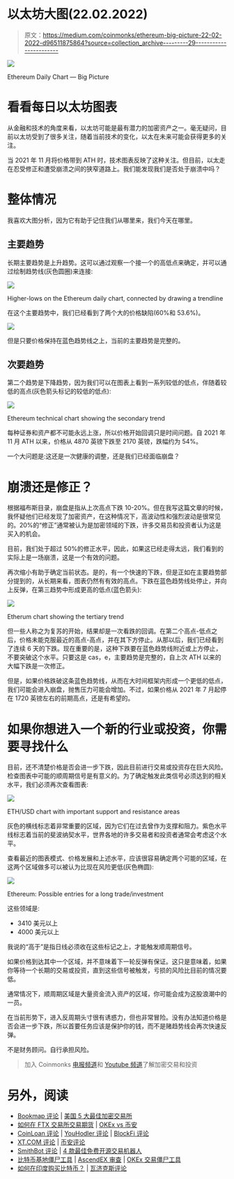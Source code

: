 # 以太坊大图(22.02.2022)

> 原文：<https://medium.com/coinmonks/ethereum-big-picture-22-02-2022-d96511875864?source=collection_archive---------29----------------------->

![](img/e5b36763bb80912e9e6a44d02fdc4762.png)

Ethereum Daily Chart — Big Picture

# 看看每日以太坊图表

从金融和技术的角度来看，以太坊可能是最有潜力的加密资产之一。毫无疑问，目前以太坊受到了很多关注，随着当前技术的变化，以太在未来可能会获得更多的关注。

当 2021 年 11 月将价格带到 ATH 时，技术图表反映了这种关注。但目前，以太走在忍受修正和遭受崩溃之间的狭窄道路上。我们能发现我们是否处于崩溃中吗？

# 整体情况

我喜欢大图分析，因为它有助于记住我们从哪里来，我们今天在哪里。

## 主要趋势

长期主要趋势是上升趋势。这可以通过观察一个接一个的高低点来确定，并可以通过绘制趋势线(灰色圆圈)来连接:

![](img/779ce2f257a14cf92a7892b2568060d9.png)

Higher-lows on the Ethereum daily chart, connected by drawing a trendline

在这个主要趋势中，我们已经看到了两个大的价格缺陷(60%和 53.6%)。

![](img/b30f634b64204579ed6917f0aaf86732.png)

但是只要价格保持在蓝色趋势线之上，当前的主要趋势是完整的。

## 次要趋势

第二个趋势是下降趋势，因为我们可以在图表上看到一系列较低的低点，伴随着较低的高点(灰色箭头标记的较低的低点):

![](img/4d1079e158f607d1ea52b628a677ad6b.png)

Ethereum technical chart showing the secondary trend

每种证券和资产都不可能永远上涨，所以价格开始回调只是时间问题。自 2021 年 11 月 ATH 以来，价格从 4870 英镑下跌至 2170 英镑，跌幅约为 54%。

一个大问题是:这还是一次健康的调整，还是我们已经面临崩盘？

# 崩溃还是修正？

根据福布斯目录，崩盘是指从上次高点下跌 10-20%。但在我写这篇文章的时候，我怀疑他们已经发现了加密资产，在这种情况下，高波动性和强烈波动是很常见的。20%的“修正”通常被认为是加密领域的下跌，许多交易员和投资者认为这是买入的机会。

目前，我们处于超过 50%的修正水平，因此，如果这已经走得太远，我们看到的实际上是一场崩溃，这是一个有效的问题。

再次缩小有助于确定当前状态。是的，有一个快速的下跌，但是正如在主要趋势部分提到的，从长期来看，图表仍然有有效的高点。下跌在蓝色趋势线处停止，并向上反弹，在第三趋势中形成更高的低点(蓝色箭头):

![](img/c72f71ce70f9db0bfe217a7e656cf0d8.png)

Etherum chart showing the tertiary trend

但一些人称之为复苏的开始，结果却是一次看跌的回调。在第二个高点-低点之后，价格未能克服最近的高点-高点，并在其下方停止。从那以后，我们已经看到了连续 6 天的下跌。现在重要的是，这种下跌要在蓝色趋势线附近或上方停止，不要突破这个水平。只要这是 cas，e，主要趋势是完整的，自上次 ATH 以来的大幅下跌是一次修正。

但是，如果价格跌破这条蓝色趋势线，从而在大时间框架内形成一个更低的低点，我们可能会进入崩盘，抛售压力可能会增加。不过，如果价格从 2021 年 7 月起停在 1720 英镑左右的前期高点，还是有希望的。

# 如果你想进入一个新的行业或投资，你需要寻找什么

目前，还不清楚价格是否会进一步下跌，因此目前进行交易或投资存在巨大风险。检查图表中可能的顺周期信号是有意义的。为了确定触发此类信号必须达到的相关水平，我们必须再次查看图表:

![](img/6a8556c487b04e7aae6addfe82c3044b.png)

ETH/USD chart with important support and resistance areas

灰色的横线标志着非常重要的区域，因为它们在过去曾作为支撑和阻力。紫色水平线标志着当前的斐波纳契水平，世界各地的许多交易者和投资者通常会考虑这个水平。

查看最近的图表模式、价格发展和上述水平，应该很容易确定两个可能的区域，在这两个区域做多可以被认为比现在风险更低(灰色椭圆):

![](img/49c598957cc722243d2cc1157f6d6bc8.png)

Ethereum: Possible entries for a long trade/investment

这些领域是:

*   3410 美元以上
*   4000 美元以上

我说的“高于”是指日线必须收在这些标记之上，才能触发顺周期信号。

如果价格到达其中一个区域，并不意味着下一轮反弹有保证。这只是意味着，如果你等待一个长期的交易或投资，直到这些信号被触发，亏损的风险比目前的情况要低。

通常情况下，顺周期区域是大量资金流入资产的区域，你可能会成为这股浪潮中的一员。

在当前形势下，进入反周期头寸很有诱惑力，但也非常冒险。没有办法知道价格是否会进一步下跌，所以首要任务应该是保护你的钱，而不是赌趋势线会再次快速反弹。

不是财务顾问。自行承担风险。

> 加入 Coinmonks [电报频道](https://t.me/coincodecap)和 [Youtube 频道](https://www.youtube.com/c/coinmonks/videos)了解加密交易和投资

# 另外，阅读

*   [Bookmap 评论](https://coincodecap.com/bookmap-review-2021-best-trading-software) | [美国 5 大最佳加密交易所](https://coincodecap.com/crypto-exchange-usa)
*   [如何在 FTX 交易所交易期货](https://coincodecap.com/ftx-futures-trading) | [OKEx vs 币安](https://coincodecap.com/okex-vs-binance)
*   [CoinLoan 评论](https://coincodecap.com/coinloan-review) | [YouHodler 评论](/coinmonks/youhodler-4-easy-ways-to-make-money-98969b9689f2) | [BlockFi 评论](https://coincodecap.com/blockfi-review)
*   [XT.COM 评论](https://coincodecap.com/profittradingapp-for-binance) | [币安评论](https://coincodecap.com/xt-com-review)
*   [SmithBot 评论](https://coincodecap.com/smithbot-review) | [4 款最佳免费开源交易机器人](https://coincodecap.com/free-open-source-trading-bots)
*   [比特币基地僵尸工具](/coinmonks/coinbase-bots-ac6359e897f3) | [AscendEX 审查](/coinmonks/ascendex-review-53e829cf75fa) | [OKEx 交易僵尸工具](/coinmonks/okex-trading-bots-234920f61e60)
*   [如何在印度购买比特币？](/coinmonks/buy-bitcoin-in-india-feb50ddfef94) | [瓦济克斯评论](/coinmonks/wazirx-review-5c811b074f5b)